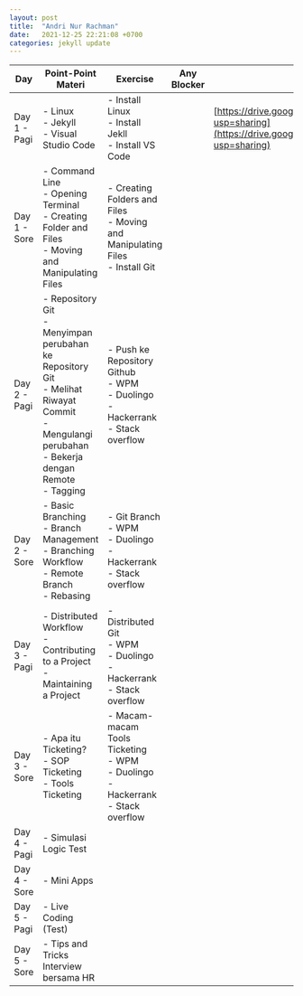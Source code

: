 ```yaml
---
layout: post
title:  "Andri Nur Rachman"
date:   2021-12-25 22:21:08 +0700
categories: jekyll update
---
```

| Day          | Point-Point Materi                                                                                                                                              | Exercise                                                                                      | Any Blocker | Pengumpulan Tugas                                                                                                                                                             |
| ------------ | --------------------------------------------------------------------------------------------------------------------------------------------------------------- | --------------------------------------------------------------------------------------------- | ----------- | ----------------------------------------------------------------------------------------------------------------------------------------------------------------------------- |
| Day 1 - Pagi | \- Linux<br>\- Jekyll<br>\- Visual Studio Code                                                                                                                  | \- Install Linux<br>\- Install Jekll<br>\- Install VS Code                                    |             | [https://drive.google.com/drive/folders/1h6TNnwrOsSnDYFRMlPR\_MdFH5LiP2WU5?usp=sharing](https://drive.google.com/drive/folders/1h6TNnwrOsSnDYFRMlPR_MdFH5LiP2WU5?usp=sharing) |
| Day 1 - Sore | \- Command Line<br>\- Opening Terminal<br>\- Creating Folder and Files<br>\- Moving and Manipulating Files                                                      | \- Creating Folders and Files<br>\- Moving and Manipulating Files<br>\- Install Git<br>       |             |                                                                                                                                                                               |
| Day 2 - Pagi | \- Repository Git<br>\- Menyimpan perubahan ke Repository Git<br>\- Melihat Riwayat Commit<br>\- Mengulangi perubahan<br>\- Bekerja dengan Remote<br>\- Tagging | \- Push ke Repository Github<br>\- WPM<br>\- Duolingo<br>\- Hackerrank<br>\- Stack overflow   |             |                                                                                                                                                                               |
| Day 2 - Sore | \- Basic Branching<br>\- Branch Management<br>\- Branching Workflow<br>\- Remote Branch<br>\- Rebasing                                                          | \- Git Branch<br>\- WPM<br>\- Duolingo<br>\- Hackerrank<br>\- Stack overflow                  |             |                                                                                                                                                                               |
| Day 3 - Pagi | \- Distributed Workflow<br>\- Contributing to a Project<br>\- Maintaining a Project                                                                             | \- Distributed Git<br>\- WPM<br>\- Duolingo<br>\- Hackerrank<br>\- Stack overflow             |             |                                                                                                                                                                               |
| Day 3 - Sore | \- Apa itu Ticketing?<br>\- SOP Ticketing<br>\- Tools Ticketing                                                                                                 | \- Macam-macam Tools Ticketing<br>\- WPM<br>\- Duolingo<br>\- Hackerrank<br>\- Stack overflow |             |                                                                                                                                                                               |
| Day 4 - Pagi | \- Simulasi Logic Test                                                                                                                                          |                                                                                               |             |                                                                                                                                                                               |
| Day 4 - Sore | \- Mini Apps                                                                                                                                                    |                                                                                               |             |                                                                                                                                                                               |
| Day 5 - Pagi | \- Live Coding (Test)                                                                                                                                           |                                                                                               |             |                                                                                                                                                                               |
| Day 5 - Sore | \- Tips and Tricks Interview bersama HR                                                                                                                         |                                                                                               |             |